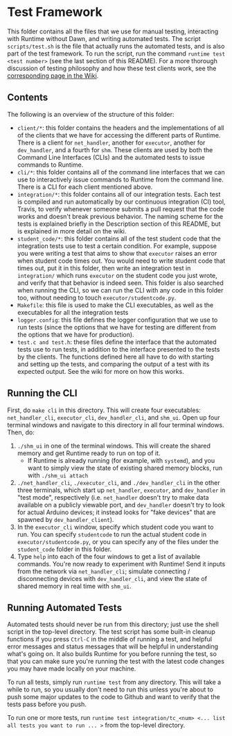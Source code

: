 # Test Framework

This folder contains all the files that we use for manual testing, interacting with Runtime without Dawn, and writing automated tests. The script `scripts/test.sh` is the file that actually runs the automated tests, and is also part of the test framework. To run the script, run the command `runtime test <test number>` (see the last section of this README). For a more thorough discussion of testing philosophy and how these test clients work, see the [corresponding page in the Wiki](https://github.com/pioneers/runtime/wiki/Test-Framework).


## Contents

The following is an overview of the structure of this folder:

* `client/*`: this folder contains the headers and the implementations of all of the clients that we have for accessing the different parts of Runtime. There is a client for `net_handler`, another for `executor`, another for `dev_handler`, and a fourth for `shm`. These clients are used by both the Command Line Interfaces (CLIs) and the automated tests to issue commands to Runtime.
* `cli/*`: this folder contains all of the command line interfaces that we can use to interactively issue commands to Runtime from the command line. There is a CLI for each client mentioned above.
* `integration/*`: this folder contains all of our integration tests. Each test is compiled and run automatically by our continuous integration (CI) tool, Travis, to verify whenever someone submits a pull request that the code works and doesn't break previous behavior. The naming scheme for the tests is explained briefly in the Description section of this README, but is explained in more detail on the wiki.
* `student_code/*`: this folder contains all of the test student code that the integration tests use to test a certain condition. For example, suppose you were writing a test that aims to show that `executor` raises an error when student code times out. You would need to write student code that times out, put it in this folder, then write an integration test in `integration/` which runs `executor` on the student code you just wrote, and verify that that behavior is indeed seen. This folder is also searched when running the CLI, so we can run the CLI with any code in this folder too, without needing to touch `executor/studentcode.py`.
* `Makefile`: this file is used to make the CLI executables, as well as the executables for all the integration tests
* `logger.config`: this file defines the logger configuration that we use to run tests (since the options that we have for testing are different from the options that we have for production).
* `test.c and test.h`: these files define the interface that the automated tests use to run tests, in addition to the interface presented to the tests by the clients. The functions defined here all have to do with starting and setting up the tests, and comparing the output of a test with its expected output. See the wiki for more on how this works.

## Running the CLI

First, do `make cli` in this directory. This will create four executables: `net_handler_cli`, `executor_cli`, `dev_handler_cli`, and `shm_ui`. Open up four terminal windows and navigate to this directory in all four terminal windows. Then, do:

1. `./shm_ui` in one of the terminal windows. This will create the shared memory and get Runtime ready to run on top of it.
	- If Runtime is already running (for example, with `systemd`), and you want to simply view the state of existing shared memory blocks, run with `./shm_ui attach`
2. `./net_handler_cli`, `./executor_cli`, and `./dev_handler_cli` in the other three terminals, which start up `net_handler`, `executor`, and `dev_handler` in "test mode", respectively (i.e. `net_handler` doesn't try to make data available on a publicly viewable port, and `dev_handler` doesn't try to look for actual Arduino devices; it instead looks for "fake devices" that are spawned by `dev_handler_client`).
3. In the `executor_cli` window, specify which student code you want to run. You can specify `studentcode` to run the actual student code in `executor/studentcode.py`, or you can specify any of the files under the `student_code` folder in this folder.
4. Type `help` into each of the four windows to get a list of available commands. You're now ready to experiment with Runtime! Send it inputs from the network via `net_handler_cli`; simulate connecting / disconnecting devices with `dev_handler_cli`, and view the state of shared memory in real time with `shm_ui`.

## Running Automated Tests

Automated tests should never be run from this directory; just use the shell script in the top-level directory. The test script has some built-in cleanup functions if you press `Ctrl-C` in the middle of running a test, and helpful error messages and status messages that will be helpful in understanding what's going on. It also builds Runtime for you before running the test, so that you can make sure you're running the test with the latest code changes you may have made locally on your machine.

To run all tests, simply run `runtime test` from any directory. This will take a while to run, so you usually don't need to run this unless you're about to push some major updates to the code to Github and want to verify that the tests pass before you push.

To run one or more tests, run `runtime test integration/tc_<num> <... list all tests you want to run ... >` from the top-level directory.